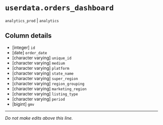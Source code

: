 # `userdata.orders_dashboard`
`analytics_prod` | `analytics`

## Column details
* [integer]   `id`
* [date]      `order_date`
* [character varying] `unique_id`
* [character varying] `medium`
* [character varying] `platform`
* [character varying] `state_name`
* [character varying] `super_region`
* [character varying] `region_grouping`
* [character varying] `marketing_region`
* [character varying] `listing_type`
* [character varying] `period`
* [bigint]    `gmv`

-------------------------------------------------------------------------------
*Do not make edits above this line.*
